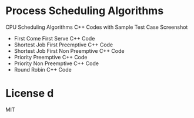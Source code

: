 # Process Scheduling Algorithms
CPU Scheduling Algorithms C++ Codes with Sample Test Case Screenshot

- First Come First Serve C++ Code
- Shortest Job First Preemptive C++ Code
- Shortest Job First Non Preemptive C++ Code
- Priority Preemptive C++ Code
- Priority Non Preemptive C++ Code
- Round Robin C++ Code

# License d
MIT